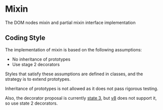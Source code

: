 # Mixin

The DOM nodes mixin and partial mixin interface implementation

## Coding Style

The implementation of mixin is based on the following assumptions:

- No inheritance of prototypes
- Use stage 2 decorators

Styles that satisfy these assumptions are defined in classes, and the strategy
is to extend prototypes.

Inheritance of prototypes is not allowed as it does not pass rigorous testing.

Also, the decorator proposal is currently
[state 3](https://github.com/tc39/proposal-decorators?tab=readme-ov-file), but
[v8](https://github.com/v8/v8) does not support it, so use state 2 decorators.
